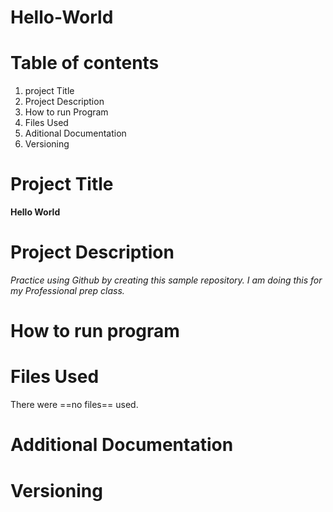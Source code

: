 # Hello-World

# Table of contents
1. project Title
2. Project Description
3. How to run Program
4. Files Used 
5. Aditional Documentation 
6. Versioning 
# Project Title
**Hello World**
# Project Description 
*Practice using Github by creating this sample repository. I am doing this for my Professional prep class.*
# How to run program 
# Files Used 
There were ==no files== used.
# Additional Documentation 
# Versioning 
